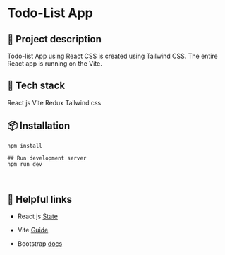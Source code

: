 # Todo-List App

## 📄 Project description

Todo-list App using React CSS is created using Tailwind CSS. The entire React app is running on the Vite.



## 🚀 Tech stack

React js
Vite
Redux
Tailwind css


## 📦 Installation

```Install dependencies
npm install
```
```
## Run development server
npm run dev
```
<br>

## 📌 Helpful links

<ul>
<li>
 
 React js [State](https://react.dev/learn/state-a-components-memory) 
 </li>
 <li>
  
 Vite [Guide](https://vitejs.dev/guide/) 
</li>
 <li>
  
 Bootstrap [docs](https://getbootstrap.com/docs/5.3/getting-started/introduction/) 
 </li>
</ul>
